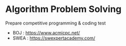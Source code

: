 # Algorithm Problem Solving
Prepare competitive programming & coding test
* BOJ : https://www.acmicpc.net/
* SWEA : https://swexpertacademy.com/
